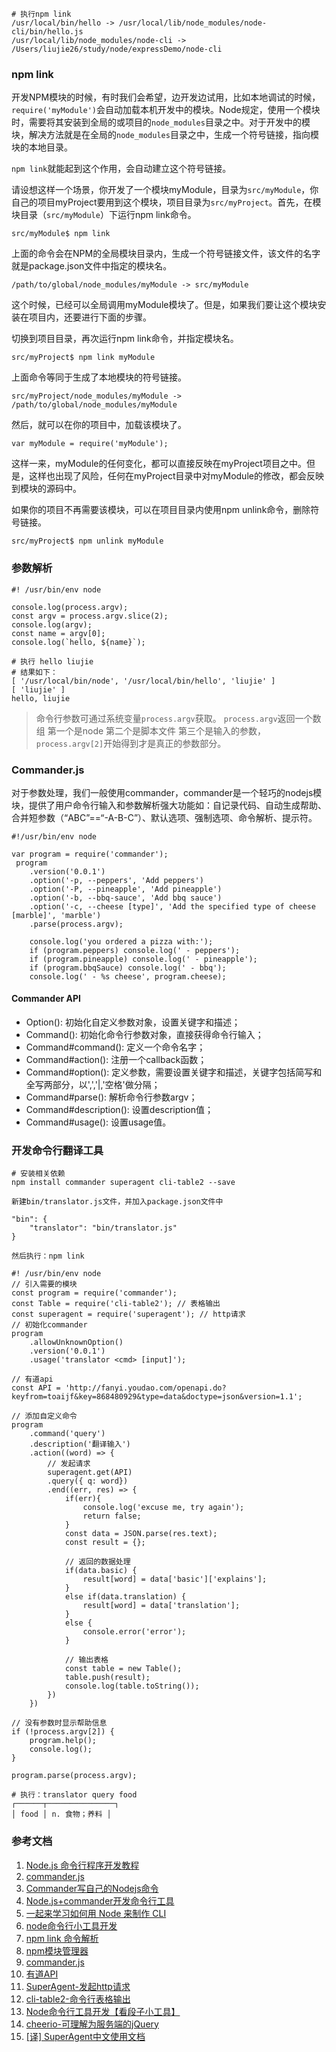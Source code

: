 ```
# 执行npm link
/usr/local/bin/hello -> /usr/local/lib/node_modules/node-cli/bin/hello.js
/usr/local/lib/node_modules/node-cli -> /Users/liujie26/study/node/expressDemo/node-cli
```

### npm link
开发NPM模块的时候，有时我们会希望，边开发边试用，比如本地调试的时候，`require('myModule')`会自动加载本机开发中的模块。Node规定，使用一个模块时，需要将其安装到全局的或项目的`node_modules`目录之中。对于开发中的模块，解决方法就是在全局的`node_modules`目录之中，生成一个符号链接，指向模块的本地目录。

`npm link`就能起到这个作用，会自动建立这个符号链接。

请设想这样一个场景，你开发了一个模块myModule，目录为`src/myModule`，你自己的项目myProject要用到这个模块，项目目录为`src/myProject`。首先，在模块目录（`src/myModule`）下运行npm link命令。

```
src/myModule$ npm link
```
上面的命令会在NPM的全局模块目录内，生成一个符号链接文件，该文件的名字就是package.json文件中指定的模块名。

```
/path/to/global/node_modules/myModule -> src/myModule
```
这个时候，已经可以全局调用myModule模块了。但是，如果我们要让这个模块安装在项目内，还要进行下面的步骤。

切换到项目目录，再次运行npm link命令，并指定模块名。

```
src/myProject$ npm link myModule
```
上面命令等同于生成了本地模块的符号链接。

```
src/myProject/node_modules/myModule -> /path/to/global/node_modules/myModule
```
然后，就可以在你的项目中，加载该模块了。

```
var myModule = require('myModule');
```
这样一来，myModule的任何变化，都可以直接反映在myProject项目之中。但是，这样也出现了风险，任何在myProject目录中对myModule的修改，都会反映到模块的源码中。

如果你的项目不再需要该模块，可以在项目目录内使用npm unlink命令，删除符号链接。

```
src/myProject$ npm unlink myModule
```
### 参数解析
```
#! /usr/bin/env node

console.log(process.argv);
const argv = process.argv.slice(2);
console.log(argv);
const name = argv[0];
console.log(`hello, ${name}`);
```
```
# 执行 hello liujie
# 结果如下：
[ '/usr/local/bin/node', '/usr/local/bin/hello', 'liujie' ]
[ 'liujie' ]
hello, liujie
```
>命令行参数可通过系统变量`process.argv`获取。 `process.argv`返回一个数组 第一个是node 第二个是脚本文件 第三个是输入的参数，`process.argv[2]`开始得到才是真正的参数部分。

### Commander.js
对于参数处理，我们一般使用commander，commander是一个轻巧的nodejs模块，提供了用户命令行输入和参数解析强大功能如：自记录代码、自动生成帮助、合并短参数（“ABC”==“-A-B-C”）、默认选项、强制选项、命令解析、提示符。

```
#!/usr/bin/env node 

var program = require('commander');
 program
 	.version('0.0.1')
 	.option('-p, --peppers', 'Add peppers')
 	.option('-P, --pineapple', 'Add pineapple')
 	.option('-b, --bbq-sauce', 'Add bbq sauce')
 	.option('-c, --cheese [type]', 'Add the specified type of cheese [marble]', 'marble')
 	.parse(process.argv);
 	
 	console.log('you ordered a pizza with:');
 	if (program.peppers) console.log(' - peppers');
 	if (program.pineapple) console.log(' - pineapple');
 	if (program.bbqSauce) console.log(' - bbq');
 	console.log(' - %s cheese', program.cheese);
```
#### Commander API
* Option(): 初始化自定义参数对象，设置关键字和描述；
* Command(): 初始化命令行参数对象，直接获得命令行输入；
* Command#command(): 定义一个命令名字；
* Command#action(): 注册一个callback函数；
* Command#option(): 定义参数，需要设置关键字和描述，关键字包括简写和全写两部分，以',','|,'空格'做分隔；
* Command#parse(): 解析命令行参数argv；
* Command#description(): 设置description值；
* Command#usage(): 设置usage值。

### 开发命令行翻译工具
```
# 安装相关依赖
npm install commander superagent cli-table2 --save
```
```
新建bin/translator.js文件，并加入package.json文件中

"bin": {
	"translator": "bin/translator.js"
}

然后执行：npm link
```
```
#! /usr/bin/env node
// 引入需要的模块
const program = require('commander');
const Table = require('cli-table2'); // 表格输出
const superagent = require('superagent'); // http请求
// 初始化commander
program
    .allowUnknownOption()
    .version('0.0.1')
    .usage('translator <cmd> [input]');

// 有道api
const API = 'http://fanyi.youdao.com/openapi.do?keyfrom=toaijf&key=868480929&type=data&doctype=json&version=1.1';

// 添加自定义命令
program
    .command('query')
    .description('翻译输入')
    .action((word) => {
        // 发起请求
        superagent.get(API)
        .query({ q: word})
        .end((err, res) => {
            if(err){
                console.log('excuse me, try again');
                return false;
            }
            const data = JSON.parse(res.text);
            const result = {};

            // 返回的数据处理
            if(data.basic) {
                result[word] = data['basic']['explains'];
            }
            else if(data.translation) {
                result[word] = data['translation'];
            }
            else {
                console.error('error');
            }

            // 输出表格
            const table = new Table();
            table.push(result);
            console.log(table.toString());
        })
    })

// 没有参数时显示帮助信息
if (!process.argv[2]) {
    program.help();
    console.log();
}

program.parse(process.argv);
```
```
# 执行：translator query food
┌──────┬───────────────┐
│ food │ n. 食物；养料 │
```



### 参考文档
1. [Node.js 命令行程序开发教程](http://www.ruanyifeng.com/blog/2015/05/command-line-with-node.html)
2. [commander.js](https://github.com/tj/commander.js)
3. [Commander写自己的Nodejs命令](http://blog.fens.me/nodejs-commander/)
4. [Node.js+commander开发命令行工具](https://www.jianshu.com/p/2cae952250d1)
5. [一起来学习如何用 Node 来制作 CLI](https://juejin.im/post/5b581795e51d453509561b34)
6. [node命令行小工具开发](https://www.imooc.com/article/16997)
7. [npm link 命令解析](https://www.cnblogs.com/or2-/p/3572174.html)
8. [npm模块管理器](http://javascript.ruanyifeng.com/nodejs/npm.html)
9. [commander.js](http://tj.github.io/commander.js/)
10. [有道API](http://fanyi.youdao.com/openapi?path=data-mode)
11. [SuperAgent-发起http请求](http://visionmedia.github.io/superagent/)
12. [cli-table2-命令行表格输出](http://npm.taobao.org/package/cli-table2)
13. [Node命令行工具开发【看段子小工具】](https://www.imooc.com/article/17048#)
14. [cheerio-可理解为服务端的jQuery](https://cheerio.js.org/)
15. [[译] SuperAgent中文使用文档](https://cnodejs.org/topic/5378720ed6e2d16149fa16bd)